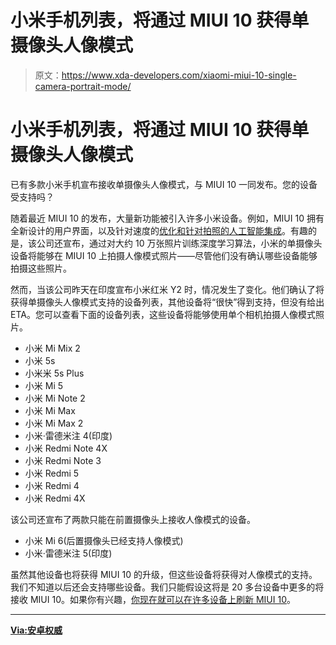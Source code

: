 # 小米手机列表，将通过 MIUI 10 获得单摄像头人像模式

> 原文：<https://www.xda-developers.com/xiaomi-miui-10-single-camera-portrait-mode/>

# 小米手机列表，将通过 MIUI 10 获得单摄像头人像模式

已有多款小米手机宣布接收单摄像头人像模式，与 MIUI 10 一同发布。您的设备受支持吗？

随着最近 MIUI 10 的发布，大量新功能被引入许多小米设备。例如，MIUI 10 拥有全新设计的用户界面，以及针对速度的[优化和针对拍照的人工智能集成](https://www.xda-developers.com/miui-10-announcement-ai-features/)。有趣的是，该公司还宣布，通过对大约 10 万张照片训练深度学习算法，小米的单摄像头设备将能够在 MIUI 10 上拍摄人像模式照片——尽管他们没有确认哪些设备能够拍摄这些照片。

然而，当该公司昨天在印度宣布小米红米 Y2 时，情况发生了变化。他们确认了将获得单摄像头人像模式支持的设备列表，其他设备将“很快”得到支持，但没有给出 ETA。您可以查看下面的设备列表，这些设备将能够使用单个相机拍摄人像模式照片。

*   小米 Mi Mix 2
*   小米 5s
*   小米米 5s Plus
*   小米 Mi 5
*   小米 Mi Note 2
*   小米 Mi Max
*   小米 Mi Max 2
*   小米·雷德米注 4(印度)
*   小米 Redmi Note 4X
*   小米 Redmi Note 3
*   小米 Redmi 5
*   小米 Redmi 4
*   小米 Redmi 4X

该公司还宣布了两款只能在前置摄像头上接收人像模式的设备。

*   小米 Mi 6(后置摄像头已经支持人像模式)
*   小米·雷德米注 5(印度)

虽然其他设备也将获得 MIUI 10 的升级，但这些设备将获得对人像模式的支持。我们不知道以后还会支持哪些设备。我们只能假设这将是 20 多台设备中更多的将接收 MIUI 10。如果你有兴趣，[你现在就可以在许多设备上刷新 MIUI 10](https://www.xda-developers.com/miui-10-xiaomi-mi-mix-2s-xiaomi-mi-6-xiaomi-redmi-note-5-pro/)。

* * *

[**Via:安卓权威**](https://www.androidauthority.com/miui-10-xiaomi-portrait-mode-873614/)